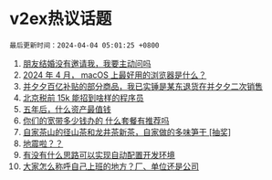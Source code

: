 # v2ex热议话题

`最后更新时间：2024-04-04 05:01:25 +0800`

1. [朋友结婚没有邀请我，我要主动问吗](https://www.v2ex.com/t/1029442)
1. [2024 年 4 月， macOS 上最好用的浏览器是什么？](https://www.v2ex.com/t/1029361)
1. [并夕夕百亿补贴的部分商品，我已实锤是某东退货在并夕夕二次销售](https://www.v2ex.com/t/1029380)
1. [北京税前 15k 能招到啥样的程序员](https://www.v2ex.com/t/1029320)
1. [五年后，什么资产最值钱](https://www.v2ex.com/t/1029440)
1. [你们的宽带多少钱办的 什么套餐有推荐吗](https://www.v2ex.com/t/1029360)
1. [自家茶山的径山茶和龙井茶新茶，自家做的多味笋干 [抽奖]](https://www.v2ex.com/t/1029427)
1. [地震啦？？](https://www.v2ex.com/t/1029319)
1. [有没有什么思路可以实现自动配置开发环境](https://www.v2ex.com/t/1029392)
1. [大家怎么称呼自己上班的地方？厂、单位还是公司](https://www.v2ex.com/t/1029433)

